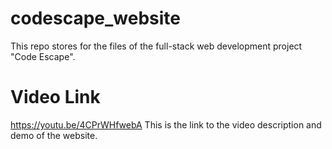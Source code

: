 # codescape_website

This repo stores for the files of the full-stack web development project "Code Escape".

# Video Link
https://youtu.be/4CPrWHfwebA
This is the link to the video description and demo of the website.
